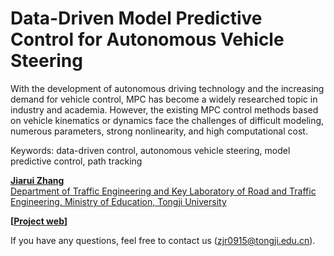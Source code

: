 # Data-Driven Model Predictive Control for Autonomous Vehicle Steering

With the development of autonomous driving technology and the increasing demand for vehicle control, MPC has become a widely researched topic in industry and academia. However, the existing MPC control methods based on vehicle kinematics or dynamics face the challenges of difficult modeling, numerous parameters, strong nonlinearity, and high computational cost.

Keywords: data-driven control, autonomous vehicle steering, model predictive control, path tracking

**[Jiarui Zhang](https://tops.tongji.edu.cn/info/1132/1815.htm)**  
[Department of Traffic Engineering and Key Laboratory of Road and Traffic Engineering, Ministry of Education, Tongji University](https://tops.tongji.edu.cn/)  

**[[Project web]([https://fangshiyuu.github.io/AWSW-PG/](https://john0915aaa.github.io/Data-Driven-Model-Predictive-Control-for-Autonomous-Vehicle-Steering/))]**

If you have any questions, feel free to contact us (zjr0915@tongji.edu.cn).

